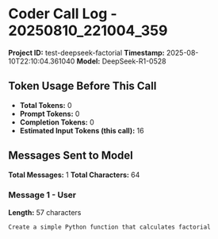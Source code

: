 # Coder Call Log - 20250810_221004_359

**Project ID:** test-deepseek-factorial
**Timestamp:** 2025-08-10T22:10:04.361040
**Model:** DeepSeek-R1-0528

## Token Usage Before This Call

- **Total Tokens:** 0
- **Prompt Tokens:** 0
- **Completion Tokens:** 0
- **Estimated Input Tokens (this call):** 16

## Messages Sent to Model

**Total Messages:** 1
**Total Characters:** 64

### Message 1 - User

**Length:** 57 characters

```
Create a simple Python function that calculates factorial
```


